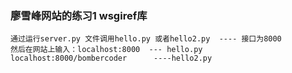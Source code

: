 ### 廖雪峰网站的练习1  wsgiref库
```
通过运行server.py 文件调用hello.py 或者hello2.py  ---- 接口为8000
然后在网站上输入：localhost:8000  --- hello.py
localhost:8000/bombercoder      ----hello2.py
```
